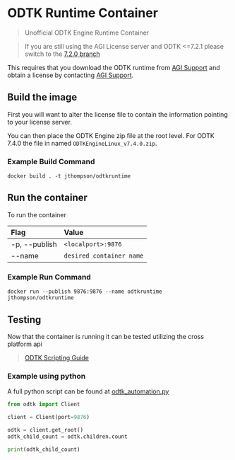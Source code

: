 # ODTK Runtime Container #

 > Unofficial ODTK Engine Runtime Container

 > If you are still using the AGI License server and ODTK <=7.2.1 please switch to the [7.2.0 branch](https://github.com/jpthompson212/odtkDockerContainer/tree/7.2.0)

This requires that you download the ODTK runtime from [AGI Support](https://support.agi.com/downloads/?t=4) and obtain a license by contacting [AGI Support](mailto:support@agi.com).

## Build the image ##

First you will want to alter the license file to contain the information pointing to your license server.

You can then place the ODTK Engine zip file at the root level. For ODTK 7.4.0 the file in named `ODTKEngineLinux_v7.4.0.zip`.

### Example Build Command ###

```docker
docker build . -t jthompson/odtkruntime
```

## Run the container ##

To run the container

| **Flag** | **Value** |
| :----- | :----- |
| -p, --publish | `<localport>:9876` |
| --name | `desired container name` |

### Example Run Command ###

```docker
docker run --publish 9876:9876 --name odtkruntime jthompson/odtkruntime
```

## Testing ##

Now that the container is running it can be tested utilizing the cross platform api

> [ODTK Scripting Guide](https://help.agi.com/ODTK/index.htm#od/ODTKScriptingGuide.htm#CrossPlatformAPI)

### Example using python ###

A full python script can be found at [odtk_automation.py](odtk_automation.py)

```python
from odtk import Client

client = Client(port=9876)

odtk = client.get_root()
odtk_child_count = odtk.children.count

print(odtk_child_count)
```
